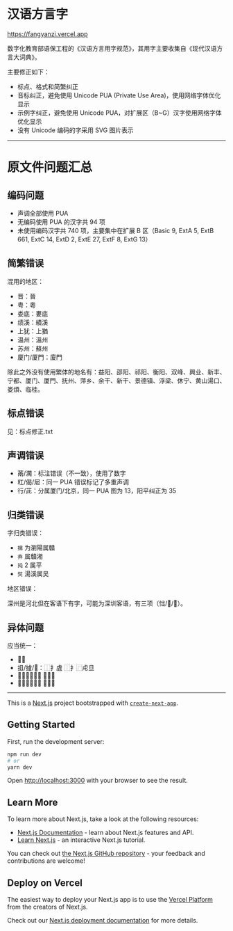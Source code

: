 # 汉语方言字

<https://fangyanzi.vercel.app>

数字化教育部语保工程的《汉语方言用字规范》，其用字主要收集自《现代汉语方言大词典》。

主要修正如下：

- 标点、格式和简繁纠正
- 音标纠正，避免使用 Unicode PUA (Private Use Area)，使用网络字体优化显示
- 示例字纠正，避免使用 Unicode PUA，对扩展区（B~G）汉字使用网络字体优化显示
- 没有 Unicode 编码的字采用 SVG 图片表示

---

# 原文件问题汇总

## 编码问题

- 声调全部使用 PUA
- 无编码使用 PUA 的汉字共 94 项
- 未使用编码汉字共 740 项，主要集中在扩展 B 区（Basic 9, ExtA 5, ExtB 661, ExtC 14, ExtD 2, ExtE 27, ExtF 8, ExtG 13）

## 简繁错误

混用的地区：

- 晋：晉
- 粤：粵
- 娄底：婁底
- 绩溪：績溪
- 上犹：上猶
- 温州：溫州
- 苏州：蘇州
- 厦门/厦門：廈門

除此之外没有使用繁体的地名有：益阳、邵阳、祁阳、衡阳、双峰、興业、新丰、宁都、厦门、厦門、抚州、萍乡、余干、新干、景德镇、浮梁、休宁、黄山湯口、娄煩、临桂。

## 标点错误

见：标点修正.txt

## 声调错误

- 㒼/㶒：标注错误（不一致），使用了数字
- 䉺/偈/㞎：同一 PUA 错误标记了多重声调
- 行/茈：分属厦门/北京，同一 PUA 图为 13，阳平纠正为 35

## 归类错误

字归类错误：

- `擩` 为瀏陽属贛
- `弆` 属贛湘
- `扽` 2 属平
- `焋` 湯溪属吴

地区错误：

深州是河北但在客语下有字，可能为深圳客语，有三项（㤕/𥝦/𢫧）。

## 异体问题

应当统一：

- 𥮾篸
- 抯/摣/𢳛：⿰扌虘 ⿰扌⿸虍旦
- 𨵎𨵤：⿵門竒 ⿵門奇
- 𧾓𧾁：⿺走䪞 ⿺走䨿

---

This is a [Next.js](https://nextjs.org/) project bootstrapped with [`create-next-app`](https://github.com/vercel/next.js/tree/canary/packages/create-next-app).

## Getting Started

First, run the development server:

```bash
npm run dev
# or
yarn dev
```

Open [http://localhost:3000](http://localhost:3000) with your browser to see the result.

## Learn More

To learn more about Next.js, take a look at the following resources:

- [Next.js Documentation](https://nextjs.org/docs) - learn about Next.js features and API.
- [Learn Next.js](https://nextjs.org/learn) - an interactive Next.js tutorial.

You can check out [the Next.js GitHub repository](https://github.com/vercel/next.js/) - your feedback and contributions are welcome!

## Deploy on Vercel

The easiest way to deploy your Next.js app is to use the [Vercel Platform](https://vercel.com/new?utm_medium=default-template&filter=next.js&utm_source=create-next-app&utm_campaign=create-next-app-readme) from the creators of Next.js.

Check out our [Next.js deployment documentation](https://nextjs.org/docs/deployment) for more details.
